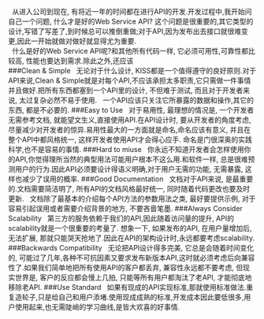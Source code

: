 &nbsp;&nbsp;从进入公司到现在, 有将近一年的时间都在进行API的开发.开发过程中,我开始问自己一个问题, 什么才是好的Web Service API? 这个问题是很重要的,其它类型的设计,写错了写差了,到时候总可以推倒重做;对于API,因为发布出去接口就很难变更,因此一开始就做对做好就显得尤为重要.    
&nbsp;&nbsp;什么是好的Web Service API呢?和其他所有代码一样, 它必须可用性,可靠性都比较高, 性能也要达到需求.除此之外,还应该    
###Clean & Simple
&nbsp;&nbsp;无论对于什么设计, KISS都是一个值得遵守的良好原则.对于API来说,Clean & Simple就是对每个API,不应该承担太多职责,它只需做一件事情并且做好.把所有东西都塞到一个API里的设计, 不但难于测试, 而且对于开发者来说, 太过复杂必然不易于使用.
&nbsp;&nbsp;一个API应该只关注它所暴露的数据和操作,其它的东西, 都是不必要的.
###Easy to Use
&nbsp;&nbsp;对于易用性, 最理想的情况是, 一个开发者无需参考文档, 就能望文生义,直接使用API.在API设计时, 要从开发者的角度考虑,尽量减少对开发者的惊异.易用性最大的一方面就是命名,命名应该有意义, 并且在整个API中都风格统一, 这样开发者使用API才会得心应手. 命名是门很深奥的实践科学,也不是容易的事情.
###Hard to miuse
&nbsp;&nbsp;你永远不知道开发者会怎样使用你的API,你觉得理所当然的典型用法可能用户根本不这么用.和软件一样, 总是很难预测用户的行为.因此API必须要设计得语义明确,对于用户无需的功能, 无需暴露, 这样也减少了误用的概率.
###Good Documentation
&nbsp;&nbsp;文档对于API来说, 是最重要的.文档需要简洁明了, 所有API的文档风格最好统一, 同时随着代码更改也要及时更新.
&nbsp;&nbsp;文档除了最基本的介绍每个API方法的参数用法之类, 最好要提供示例, 对于容易引起误用或者需要介绍背景的地方, 不要吝啬笔墨.
###Always Consider Scalability
&nbsp;&nbsp;第三方的服务依赖于我们的API,因此随着访问量的提升, API的scalability就是一个很重要的考量了. 想象一下, 如果发布的API, 在用户量增加后, 无法扩展, 那就只能哭天抢地了.因此在API的架构设计时,永远都要考虑scalability.
###Backwards Compatibility
&nbsp;&nbsp;无论把API设计得多完美, 它总是会随着时间变化的, 可能过了几年,各种不可抗因素又要求发布新版本API,这时就必须考虑后向兼容性了.如果我们简单地把所有使用API的客户都丢弃, 兼容性永远都不要考虑, 但现实世界是, 客户的反应都会慢上几拍, 只能等所有用户都淘汰了老API, 才能彻底地移除老API.
###Use Standard
&nbsp;&nbsp;如果有现成的API实现标准,那就使用标准做法.重复造轮子,只是给自己和用户添堵.使用现成成熟的标准,开发成本因此要低很多,用户使用起来,也无需陡峭的学习曲线,是皆大欢喜的好事情.
